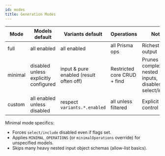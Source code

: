 ```yaml
---
id: modes
title: Generation Modes
---
```


| Mode | Models default | Variants default | Operations | Notes |
|------|----------------|------------------|------------|-------|
| full | all enabled | all enabled | all Prisma ops | Richest output |
| minimal | disabled unless explicitly configured | input & pure enabled (result often off) | Restricted core CRUD + find | Prunes complex nested inputs, disables select/include |
| custom | all enabled unless disabled | respect `variants.*.enabled` | all unless filtered | Explicit control |

Minimal mode specifics:
- Forces `select/include` disabled even if flags set.
- Applies `MINIMAL_OPERATIONS` (or `minimalOperations` override) for unspecified models.
- Skips many heavy nested input object schemas (allow-list basics).
